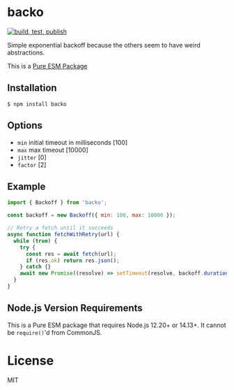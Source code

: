 # backo

[![build, test, publish](https://github.com/matsilva/backo/actions/workflows/ci.yml/badge.svg)](https://github.com/matsilva/backo/actions/workflows/ci.yml)

Simple exponential backoff because the others seem to have weird abstractions.

This is a [Pure ESM Package](https://gist.github.com/sindresorhus/a39789f98801d908bbc7ff3ecc99d99c)

## Installation

```
$ npm install backo
```

## Options

- `min` initial timeout in milliseconds [100]
- `max` max timeout [10000]
- `jitter` [0]
- `factor` [2]

## Example

```js
import { Backoff } from 'backo';

const backoff = new Backoff({ min: 100, max: 10000 });

// Retry a fetch until it succeeds
async function fetchWithRetry(url) {
  while (true) {
    try {
      const res = await fetch(url);
      if (res.ok) return res.json();
    } catch {}
    await new Promise((resolve) => setTimeout(resolve, backoff.duration()));
  }
}
```

## Node.js Version Requirements

This is a Pure ESM package that requires Node.js 12.20+ or 14.13+. It cannot be `require()`'d from CommonJS.

# License

MIT

```

```
